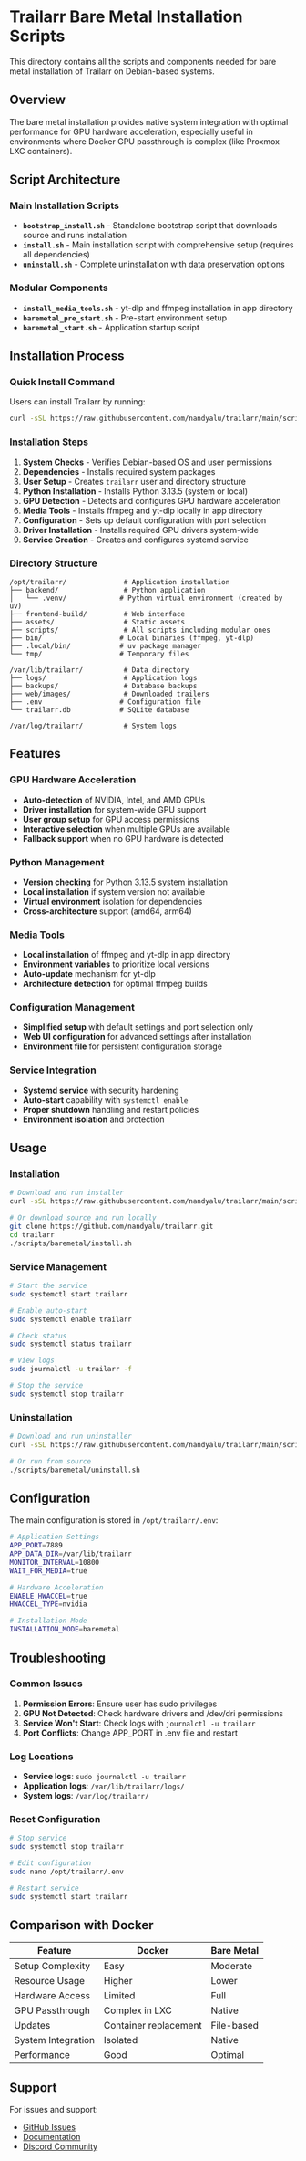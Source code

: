 # Trailarr Bare Metal Installation Scripts

This directory contains all the scripts and components needed for bare metal installation of Trailarr on Debian-based systems.

## Overview

The bare metal installation provides native system integration with optimal performance for GPU hardware acceleration, especially useful in environments where Docker GPU passthrough is complex (like Proxmox LXC containers).

## Script Architecture

### Main Installation Scripts

- **`bootstrap_install.sh`** - Standalone bootstrap script that downloads source and runs installation
- **`install.sh`** - Main installation script with comprehensive setup (requires all dependencies)
- **`uninstall.sh`** - Complete uninstallation with data preservation options

### Modular Components

- **`install_media_tools.sh`** - yt-dlp and ffmpeg installation in app directory
- **`baremetal_pre_start.sh`** - Pre-start environment setup
- **`baremetal_start.sh`** - Application startup script

## Installation Process

### Quick Install Command

Users can install Trailarr by running:

```bash
curl -sSL https://raw.githubusercontent.com/nandyalu/trailarr/main/scripts/baremetal/bootstrap_install.sh | sudo bash
```

### Installation Steps

1. **System Checks** - Verifies Debian-based OS and user permissions
2. **Dependencies** - Installs required system packages
3. **User Setup** - Creates `trailarr` user and directory structure
4. **Python Installation** - Installs Python 3.13.5 (system or local)
5. **GPU Detection** - Detects and configures GPU hardware acceleration
6. **Media Tools** - Installs ffmpeg and yt-dlp locally in app directory
7. **Configuration** - Sets up default configuration with port selection
8. **Driver Installation** - Installs required GPU drivers system-wide
9. **Service Creation** - Creates and configures systemd service

### Directory Structure

```
/opt/trailarr/              # Application installation
├── backend/                # Python application
│   └── .venv/             # Python virtual environment (created by uv)
├── frontend-build/         # Web interface
├── assets/                 # Static assets
├── scripts/                # All scripts including modular ones
├── bin/                   # Local binaries (ffmpeg, yt-dlp)
├── .local/bin/            # uv package manager
└── tmp/                   # Temporary files

/var/lib/trailarr/          # Data directory
├── logs/                   # Application logs
├── backups/                # Database backups
├── web/images/             # Downloaded trailers
├── .env                   # Configuration file
└── trailarr.db            # SQLite database

/var/log/trailarr/          # System logs
```

## Features

### GPU Hardware Acceleration

- **Auto-detection** of NVIDIA, Intel, and AMD GPUs
- **Driver installation** for system-wide GPU support
- **User group setup** for GPU access permissions
- **Interactive selection** when multiple GPUs are available
- **Fallback support** when no GPU hardware is detected

### Python Management

- **Version checking** for Python 3.13.5 system installation
- **Local installation** if system version not available
- **Virtual environment** isolation for dependencies
- **Cross-architecture** support (amd64, arm64)

### Media Tools

- **Local installation** of ffmpeg and yt-dlp in app directory
- **Environment variables** to prioritize local versions
- **Auto-update** mechanism for yt-dlp
- **Architecture detection** for optimal ffmpeg builds

### Configuration Management

- **Simplified setup** with default settings and port selection only
- **Web UI configuration** for advanced settings after installation
- **Environment file** for persistent configuration storage

### Service Integration

- **Systemd service** with security hardening
- **Auto-start** capability with `systemctl enable`
- **Proper shutdown** handling and restart policies
- **Environment isolation** and protection

## Usage

### Installation

```bash
# Download and run installer
curl -sSL https://raw.githubusercontent.com/nandyalu/trailarr/main/scripts/baremetal/bootstrap_install.sh | sudo bash

# Or download source and run locally
git clone https://github.com/nandyalu/trailarr.git
cd trailarr
./scripts/baremetal/install.sh
```

### Service Management

```bash
# Start the service
sudo systemctl start trailarr

# Enable auto-start
sudo systemctl enable trailarr

# Check status
sudo systemctl status trailarr

# View logs
sudo journalctl -u trailarr -f

# Stop the service
sudo systemctl stop trailarr
```

### Uninstallation

```bash
# Download and run uninstaller
curl -sSL https://raw.githubusercontent.com/nandyalu/trailarr/main/scripts/baremetal/uninstall.sh | sudo bash

# Or run from source
./scripts/baremetal/uninstall.sh
```

## Configuration

The main configuration is stored in `/opt/trailarr/.env`:

```bash
# Application Settings
APP_PORT=7889
APP_DATA_DIR=/var/lib/trailarr
MONITOR_INTERVAL=10800
WAIT_FOR_MEDIA=true

# Hardware Acceleration
ENABLE_HWACCEL=true
HWACCEL_TYPE=nvidia

# Installation Mode
INSTALLATION_MODE=baremetal
```

## Troubleshooting

### Common Issues

1. **Permission Errors**: Ensure user has sudo privileges
2. **GPU Not Detected**: Check hardware drivers and /dev/dri permissions
3. **Service Won't Start**: Check logs with `journalctl -u trailarr`
4. **Port Conflicts**: Change APP_PORT in .env file and restart

### Log Locations

- **Service logs**: `sudo journalctl -u trailarr`
- **Application logs**: `/var/lib/trailarr/logs/`
- **System logs**: `/var/log/trailarr/`

### Reset Configuration

```bash
# Stop service
sudo systemctl stop trailarr

# Edit configuration
sudo nano /opt/trailarr/.env

# Restart service
sudo systemctl start trailarr
```

## Comparison with Docker

| Feature | Docker | Bare Metal |
|---------|--------|------------|
| Setup Complexity | Easy | Moderate |
| Resource Usage | Higher | Lower |
| Hardware Access | Limited | Full |
| GPU Passthrough | Complex in LXC | Native |
| Updates | Container replacement | File-based |
| System Integration | Isolated | Native |
| Performance | Good | Optimal |

## Support

For issues and support:
- [GitHub Issues](https://github.com/nandyalu/trailarr/issues)
- [Documentation](https://github.com/nandyalu/trailarr/docs)
- [Discord Community](https://discord.gg/trailarr)